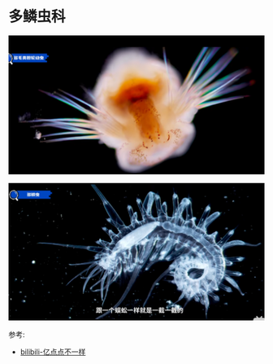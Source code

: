 # 多鳞虫科

![](01.png)

![](02.png)

参考:

- [bilibili-亿点点不一样](https://www.bilibili.com/video/BV18P4y1S7Qg/?spm_id_from=333.999.0.0&vd_source=741bff59809f9e15c309ef97c7d7c960)
